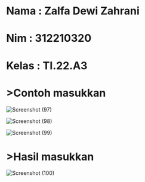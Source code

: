 # Nama : Zalfa Dewi Zahrani
# Nim : 312210320
# Kelas : TI.22.A3

# >Contoh masukkan

![Screenshot (97)](https://user-images.githubusercontent.com/115516617/202632820-aba25490-9546-45d3-bf9f-0aa6effaf9b3.png)

![Screenshot (98)](https://user-images.githubusercontent.com/115516617/202633000-3716a8b4-deb2-42ad-94ec-06ac332fb8c3.png)

![Screenshot (99)](https://user-images.githubusercontent.com/115516617/202633149-54ef6337-c773-4370-840d-8ac856e2e6fc.png)

# >Hasil masukkan

![Screenshot (100)](https://user-images.githubusercontent.com/115516617/202634298-80537c86-14db-450f-80c3-c45d08640a22.png)


